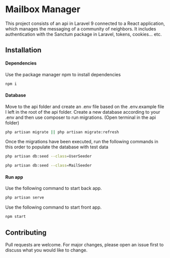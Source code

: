 # Mailbox Manager 

This project consists of an api in Laravel 9 connected to a React application, which manages the messaging of a community of neighbors. It includes authentication with the Sanctum package in Laravel, tokens, cookies... etc.

## Installation

#### Dependencies

Use the package manager npm to install dependencies

```bash
npm i
```
#### Database
Move to the api folder and create an .env file based on the .env.example file I left in the root of the api folder. Create a new database according to your .env and then use composer to run migrations. (Open terminal in the api folder)
```bash
php artisan migrate || php artisan migrate:refresh 
```
Once the migrations have been executed, run the following commands in this order to populate the database with test data
```bash
php artisan db:seed --class=UserSeeder  
```
```bash
php artisan db:seed --class=MailSeeder  
```
#### Run app 
Use the following command to start back app.

```bash
php artisan serve
```
Use the following command to start front app.

```bash
npm start
```
## Contributing

Pull requests are welcome. For major changes, please open an issue first
to discuss what you would like to change.


